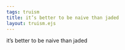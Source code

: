 ```yaml
---
tags: truism
title: it’s better to be naive than jaded
layout: truism.ejs
---
```


it’s better to be naive than jaded